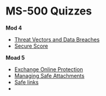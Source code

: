 # MS-500 Quizzes

**Mod 4**

* [Threat Vectors and Data Breaches](https://edxinteractivepage.blob.core.windows.net/miltstatic/MS101.1/20190329-071225302/static/CLD274x_M01_L01_match_Threatstutorial.html)
* [Secure Score](https://edxinteractivepage.blob.core.windows.net/miltstatic/MS101.1/20190329-071225302/static/CLD274x_M01_L03_flash_SecureScoretutorial.html)

**Moad 5**

* [Exchange Online Protection](https://edxinteractivepage.blob.core.windows.net/miltstatic/MS101.1/20190329-071225302/static/CLD274x_M02_L01_tile_EOPtutorial.html)
* [Managing Safe Attachments](https://edxinteractivepage.blob.core.windows.net/miltstatic/MS101.1/20190329-071225302/static/CLD274x_M02_L03_flip_Attachmentstutorial.html)
* [Safe links](https://edxinteractivepage.blob.core.windows.net/miltstatic/MS101.1/20190329-071225302/static/CLD274x_M02_L04_fill_Linkstutorial.html)
* 
